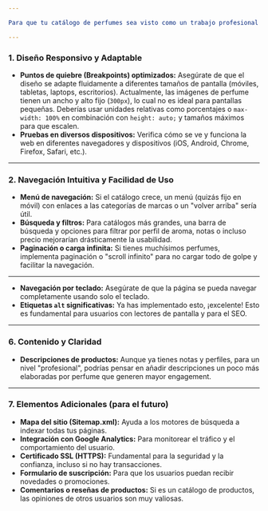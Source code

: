 ```yaml
---

Para que tu catálogo de perfumes sea visto como un trabajo profesional a nivel de **Experiencia de Usuario (UX)**, aquí tienes una lista de requerimientos clave que podrías implementar:

---
```


### **1. Diseño Responsivo y Adaptable**

* **Puntos de quiebre (Breakpoints) optimizados:** Asegúrate de que el diseño se adapte fluidamente a diferentes tamaños de pantalla (móviles, tabletas, laptops, escritorios). Actualmente, las imágenes de perfume tienen un ancho y alto fijo (`300px`), lo cual no es ideal para pantallas pequeñas. Deberías usar unidades relativas como porcentajes o `max-width: 100%` en combinación con `height: auto;` y tamaños máximos para que escalen.
* **Pruebas en diversos dispositivos:** Verifica cómo se ve y funciona la web en diferentes navegadores y dispositivos (iOS, Android, Chrome, Firefox, Safari, etc.).

---

### **2. Navegación Intuitiva y Facilidad de Uso**

* **Menú de navegación:** Si el catálogo crece, un menú (quizás fijo en móvil) con enlaces a las categorías de marcas o un "volver arriba" sería útil.
* **Búsqueda y filtros:** Para catálogos más grandes, una barra de búsqueda y opciones para filtrar por perfil de aroma, notas o incluso precio mejorarían drásticamente la usabilidad.
* **Paginación o carga infinita:** Si tienes muchísimos perfumes, implementa paginación o "scroll infinito" para no cargar todo de golpe y facilitar la navegación.

---


* **Navegación por teclado:** Asegúrate de que la página se pueda navegar completamente usando solo el teclado.
* **Etiquetas `alt` significativas:** Ya has implementado esto, ¡excelente! Esto es fundamental para usuarios con lectores de pantalla y para el SEO.

---

### **6. Contenido y Claridad**

* **Descripciones de productos:** Aunque ya tienes notas y perfiles, para un nivel "profesional", podrías pensar en añadir descripciones un poco más elaboradas por perfume que generen mayor engagement.

---

### **7. Elementos Adicionales (para el futuro)**

* **Mapa del sitio (Sitemap.xml):** Ayuda a los motores de búsqueda a indexar todas tus páginas.
* **Integración con Google Analytics:** Para monitorear el tráfico y el comportamiento del usuario.
* **Certificado SSL (HTTPS):** Fundamental para la seguridad y la confianza, incluso si no hay transacciones.
* **Formulario de suscripción:** Para que los usuarios puedan recibir novedades o promociones.
* **Comentarios o reseñas de productos:** Si es un catálogo de productos, las opiniones de otros usuarios son muy valiosas.
